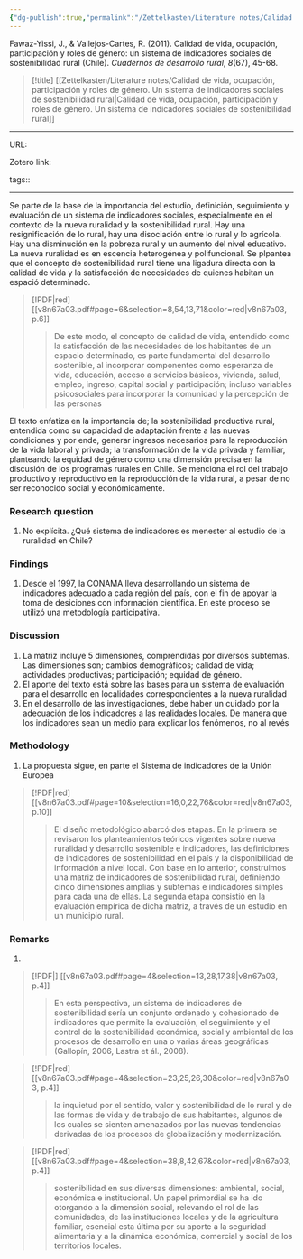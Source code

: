 ```yaml
---
{"dg-publish":true,"permalink":"/Zettelkasten/Literature notes/Calidad de vida, ocupación, participación y roles de género. Un sistema de indicadores sociales de sostenibilidad rural/","tags":["desarrollo","indicadores","calidad_de_vida"],"noteIcon":"","created":"2025-06-13T16:04:41.926-04:00"}
---
```



Fawaz-Yissi, J., & Vallejos-Cartes, R. (2011). Calidad de vida, ocupación, participación y roles de género: un sistema de indicadores sociales de sostenibilidad rural (Chile). _Cuadernos de desarrollo rural_, _8_(67), 45-68.
>[!title]
 [[Zettelkasten/Literature notes/Calidad de vida, ocupación, participación y roles de género. Un sistema de indicadores sociales de sostenibilidad rural\|Calidad de vida, ocupación, participación y roles de género. Un sistema de indicadores sociales de sostenibilidad rural]] 



------------------------------------

URL:

Zotero link:  []()

tags:: 

------------------------------------
Se parte de la base de la importancia del estudio, definición, seguimiento y  evaluación de un sistema de indicadores sociales, especialmente en el contexto de la nueva ruralidad y la sostenibilidad rural. Hay una resignificación de lo rural, hay una disociación entre lo rural y lo agrícola. Hay una disminución en la pobreza rural y un aumento del nivel educativo. La nueva ruralidad es en escencia heterogénea y polifuncional. Se plpantea que el concepto de sostenibilidad rural tiene una ligadura directa con la calidad de vida y la satisfacción de necesidades de quienes habitan un espació determinado. 

> [!PDF|red] [[v8n67a03.pdf#page=6&selection=8,54,13,71&color=red|v8n67a03, p.6]]
> > De este modo, el concepto de calidad de vida, entendido como la satisfacción de las necesidades de los habitantes de un espacio determinado, es parte fundamental del desarrollo sostenible, al incorporar componentes como esperanza de vida, educación, acceso a servicios básicos, vivienda, salud, empleo, ingreso, capital social y participación; incluso variables psicosociales para incorporar la comunidad y la percepción de las personas
> 

El texto enfatiza en la importancia de; la sostenibilidad productiva rural, entendida como su capacidad de adaptación frente a las nuevas condiciones y por ende, generar ingresos necesarios para la reproducción de la vida laboral y privada; la transformación de la vida privada y familiar, planteando la equidad de género como una dimensión precisa en la discusión de los programas rurales en Chile. Se menciona el rol del trabajo productivo y reproductivo en la reproducción de la vida rural, a pesar de no ser reconocido social y económicamente.
### Research question
1. No explícita. ¿Qué sistema de indicadores es menester al estudio de la ruralidad en Chile?

### Findings
1. Desde el 1997, la CONAMA  lleva desarrollando un sistema de indicadores adecuado a cada región del país, con el fin de apoyar la toma de desiciones con información científica. En este proceso se utilizó una metodología participativa.
### Discussion
1.  La matriz incluye 5 dimensiones, comprendidas por diversos subtemas. Las dimensiones son; cambios demográficos; calidad de vida; actividades productivas; participación; equidad de género.
2. El aporte del texto está sobre las bases para un sistema de evaluación para el desarrollo en localidades correspondientes a la nueva ruralidad
3. En el desarrollo de las investigaciones, debe haber un cuidado por la adecuación de los indicadores a las realidades locales. De manera que los indicadores sean un medio para explicar los fenómenos, no al revés

### Methodology
1.  La propuesta sigue, en parte el Sistema de indicadores de la Unión Europea
> [!PDF|red] [[v8n67a03.pdf#page=10&selection=16,0,22,76&color=red|v8n67a03, p.10]]
> > El diseño metodológico abarcó dos etapas. En la primera se revisaron los planteamientos teóricos vigentes sobre nueva ruralidad y desarrollo sostenible e indicadores, las definiciones de indicadores de sostenibilidad en el país y la disponibilidad de información a nivel local. Con base en lo anterior, construimos una matriz de indicadores de sostenibilidad rural, definiendo cinco dimensiones amplias y subtemas e indicadores simples para cada una de ellas. La segunda etapa consistió en la evaluación empírica de dicha matriz, a través de un estudio en un municipio rural.


### Remarks
1. 
> [!PDF|] [[v8n67a03.pdf#page=4&selection=13,28,17,38|v8n67a03, p.4]]
> >  En esta perspectiva, un sistema de indicadores de sostenibilidad sería un conjunto ordenado y cohesionado de indicadores que permite la evaluación, el seguimiento y el control de la sostenibilidad económica, social y ambiental de los procesos de desarrollo en una o varias áreas geográficas (Gallopín, 2006, Lastra et ál., 2008).
> 

> [!PDF|red] [[v8n67a03.pdf#page=4&selection=23,25,26,30&color=red|v8n67a03, p.4]]
> > la inquietud por el sentido, valor y sostenibilidad de lo rural y de las formas de vida y de trabajo de sus habitantes, algunos de los cuales se sienten amenazados por las nuevas tendencias derivadas de los procesos de globalización y modernización.

> [!PDF|red] [[v8n67a03.pdf#page=4&selection=38,8,42,67&color=red|v8n67a03, p.4]]
> >  sostenibilidad en sus diversas dimensiones: ambiental, social, económica e institucional. Un papel primordial se ha ido otorgando a la dimensión social, relevando el rol de las comunidades, de las instituciones locales y de la agricultura familiar, esencial esta última por su aporte a la seguridad alimentaria y a la dinámica económica, comercial y social de los territorios locales. 
> 
> 